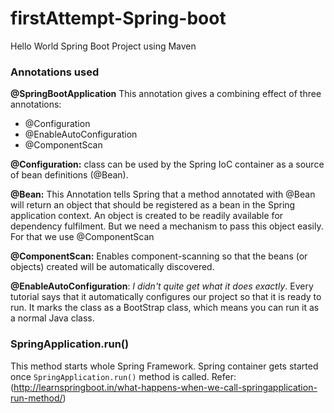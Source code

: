 # firstAttempt-Spring-boot
Hello World Spring Boot Project using Maven

### Annotations used

__@SpringBootApplication__
This annotation gives a combining effect of three annotations: 
- @Configuration
- @EnableAutoConfiguration
- @ComponentScan

__@Configuration:__ class can be used by the Spring IoC container as a source of bean definitions (@Bean).

__@Bean:__ This Annotation tells Spring that a method annotated with @Bean will return an object that should be registered as a bean in the Spring application context.
An object is created to be readily available for dependency fulfilment. But we need a mechanism to pass this object easily.
For that we use @ComponentScan

 __@ComponentScan:__ Enables component-scanning so that the beans (or objects) created will be automatically discovered.
 
 __@EnableAutoConfiguration__: *I didn't quite get what it does exactly*. Every tutorial says that it automatically configures our project so that it is ready to run.
 It marks the class as a BootStrap class, which means you can run it as a normal Java class.
 
 ### SpringApplication.run()
 This method starts whole Spring Framework. Spring container gets started once `SpringApplication.run()` method is called.
 Refer:(http://learnspringboot.in/what-happens-when-we-call-springapplication-run-method/)
